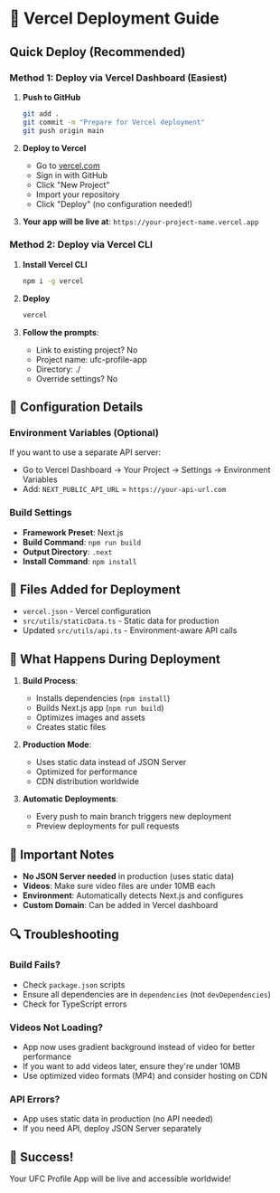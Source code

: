 # 🚀 Vercel Deployment Guide

## Quick Deploy (Recommended)

### Method 1: Deploy via Vercel Dashboard (Easiest)

1. **Push to GitHub**
   ```bash
   git add .
   git commit -m "Prepare for Vercel deployment"
   git push origin main
   ```

2. **Deploy to Vercel**
   - Go to [vercel.com](https://vercel.com)
   - Sign in with GitHub
   - Click "New Project"
   - Import your repository
   - Click "Deploy" (no configuration needed!)

3. **Your app will be live at**: `https://your-project-name.vercel.app`

### Method 2: Deploy via Vercel CLI

1. **Install Vercel CLI**
   ```bash
   npm i -g vercel
   ```

2. **Deploy**
   ```bash
   vercel
   ```

3. **Follow the prompts**:
   - Link to existing project? No
   - Project name: ufc-profile-app
   - Directory: ./
   - Override settings? No

## 🔧 Configuration Details

### Environment Variables (Optional)
If you want to use a separate API server:
- Go to Vercel Dashboard → Your Project → Settings → Environment Variables
- Add: `NEXT_PUBLIC_API_URL` = `https://your-api-url.com`

### Build Settings
- **Framework Preset**: Next.js
- **Build Command**: `npm run build`
- **Output Directory**: `.next`
- **Install Command**: `npm install`

## 📁 Files Added for Deployment

- `vercel.json` - Vercel configuration
- `src/utils/staticData.ts` - Static data for production
- Updated `src/utils/api.ts` - Environment-aware API calls

## 🎯 What Happens During Deployment

1. **Build Process**:
   - Installs dependencies (`npm install`)
   - Builds Next.js app (`npm run build`)
   - Optimizes images and assets
   - Creates static files

2. **Production Mode**:
   - Uses static data instead of JSON Server
   - Optimized for performance
   - CDN distribution worldwide

3. **Automatic Deployments**:
   - Every push to main branch triggers new deployment
   - Preview deployments for pull requests

## 🚨 Important Notes

- **No JSON Server needed** in production (uses static data)
- **Videos**: Make sure video files are under 10MB each
- **Environment**: Automatically detects Next.js and configures
- **Custom Domain**: Can be added in Vercel dashboard

## 🔍 Troubleshooting

### Build Fails?
- Check `package.json` scripts
- Ensure all dependencies are in `dependencies` (not `devDependencies`)
- Check for TypeScript errors

### Videos Not Loading?
- App now uses gradient background instead of video for better performance
- If you want to add videos later, ensure they're under 10MB
- Use optimized video formats (MP4) and consider hosting on CDN

### API Errors?
- App uses static data in production (no API needed)
- If you need API, deploy JSON Server separately

## 🎉 Success!

Your UFC Profile App will be live and accessible worldwide!
